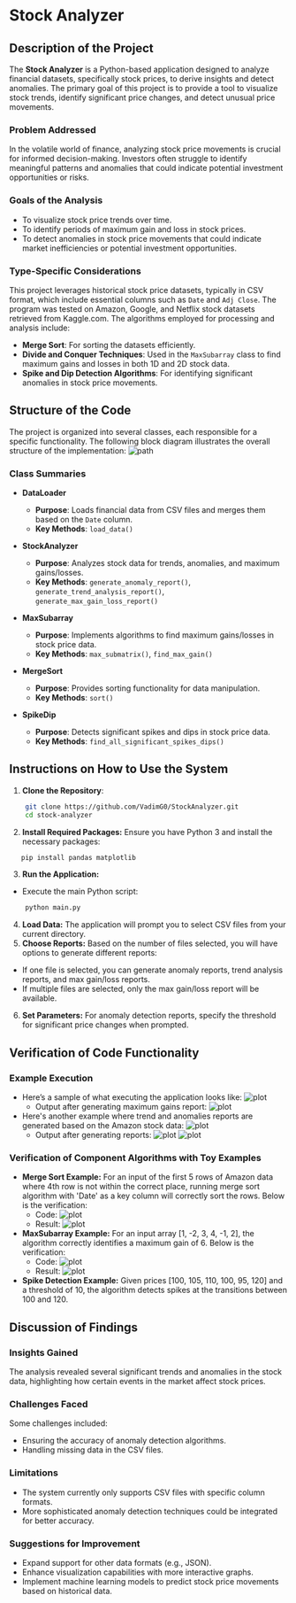 # Stock Analyzer

## Description of the Project

The **Stock Analyzer** is a Python-based application designed to analyze financial datasets, specifically stock prices, to derive insights and detect anomalies. The primary goal of this project is to provide a tool to visualize stock trends, identify significant price changes, and detect unusual price movements.

### Problem Addressed

In the volatile world of finance, analyzing stock price movements is crucial for informed decision-making. Investors often struggle to identify meaningful patterns and anomalies that could indicate potential investment opportunities or risks.

### Goals of the Analysis

-   To visualize stock price trends over time.
-   To identify periods of maximum gain and loss in stock prices.
-   To detect anomalies in stock price movements that could indicate market inefficiencies or potential investment opportunities.

### Type-Specific Considerations

This project leverages historical stock price datasets, typically in CSV format, which include essential columns such as `Date` and `Adj Close`. The program was tested on Amazon, Google, and Netflix stock datasets retrieved from Kaggle.com. The algorithms employed for processing and analysis include:

-   **Merge Sort**: For sorting the datasets efficiently.
-   **Divide and Conquer Techniques**: Used in the `MaxSubarray` class to find maximum gains and losses in both 1D and 2D stock data.
-   **Spike and Dip Detection Algorithms**: For identifying significant anomalies in stock price movements.

## Structure of the Code

The project is organized into several classes, each responsible for a specific functionality. The following block diagram illustrates the overall structure of the implementation:
![path](./img/UML.jpg)

### Class Summaries

-   **DataLoader**

    -   **Purpose**: Loads financial data from CSV files and merges them based on the `Date` column.
    -   **Key Methods**: `load_data()`

-   **StockAnalyzer**

    -   **Purpose**: Analyzes stock data for trends, anomalies, and maximum gains/losses.
    -   **Key Methods**: `generate_anomaly_report()`, `generate_trend_analysis_report()`, `generate_max_gain_loss_report()`

-   **MaxSubarray**

    -   **Purpose**: Implements algorithms to find maximum gains/losses in stock price data.
    -   **Key Methods**: `max_submatrix()`, `find_max_gain()`

-   **MergeSort**

    -   **Purpose**: Provides sorting functionality for data manipulation.
    -   **Key Methods**: `sort()`

-   **SpikeDip**
    -   **Purpose**: Detects significant spikes and dips in stock price data.
    -   **Key Methods**: `find_all_significant_spikes_dips()`

## Instructions on How to Use the System

1. **Clone the Repository**:

```bash
    git clone https://github.com/VadimG0/StockAnalyzer.git
    cd stock-analyzer
```

2. **Install Required Packages:** Ensure you have Python 3 and install the necessary packages:

```bash
   pip install pandas matplotlib
```

3. **Run the Application:**

-   Execute the main Python script:

```bash
    python main.py
```

4. **Load Data:** The application will prompt you to select CSV files from your current directory.
5. **Choose Reports:** Based on the number of files selected, you will have options to generate different reports:

-   If one file is selected, you can generate anomaly reports, trend analysis reports, and max gain/loss reports.
-   If multiple files are selected, only the max gain/loss report will be available.

6. **Set Parameters:** For anomaly detection reports, specify the threshold for significant price changes when prompted.

## Verification of Code Functionality

### Example Execution

-   Here’s a sample of what executing the application looks like:
    ![plot](./img/example_execution.jpg)
    -   Output after generating maximum gains report:
        ![plot](./img/example_result.jpg)
-   Here's another example where trend and anomalies reports are generated based on the Amazon stock data:
    ![plot](./img/example_execution2.jpg)
    -   Output after generating reports:
        ![plot](./img/example_result2.jpg)
        ![plot](./img/example_result3.jpg)

### Verification of Component Algorithms with Toy Examples

-   **Merge Sort Example:** For an input of the first 5 rows of Amazon data where 4th row is not within the correct place, running merge sort algorithm with 'Date' as a key column will correctly sort the rows. Below is the verification:
    -   Code:
        ![plot](./img/merge_sort_example_code.jpg)
    -   Result:
        ![plot](./img/merge_sort_example_result.jpg)
-   **MaxSubarray Example:** For an input array [1, -2, 3, 4, -1, 2], the algorithm correctly identifies a maximum gain of 6. Below is the verification:
    -   Code:
        ![plot](./img/spike_detection_example_code.jpg)
    -   Result:
        ![plot](./img/spike_detection_example_result.jpg)
-   **Spike Detection Example:** Given prices [100, 105, 110, 100, 95, 120] and a threshold of 10, the algorithm detects spikes at the transitions between 100 and 120.

## Discussion of Findings

### Insights Gained

The analysis revealed several significant trends and anomalies in the stock data, highlighting how certain events in the market affect stock prices.

### Challenges Faced

Some challenges included:

-   Ensuring the accuracy of anomaly detection algorithms.
-   Handling missing data in the CSV files.

### Limitations

-   The system currently only supports CSV files with specific column formats.
-   More sophisticated anomaly detection techniques could be integrated for better accuracy.

### Suggestions for Improvement

-   Expand support for other data formats (e.g., JSON).
-   Enhance visualization capabilities with more interactive graphs.
-   Implement machine learning models to predict stock price movements based on historical data.
